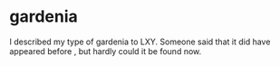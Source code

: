 gardenia
========

I described my type of gardenia to LXY. Someone said that it did have appeared before , but hardly could it be found now. 
